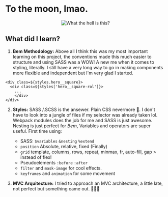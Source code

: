 # To the moon, lmao.

<p align="center" width="100%" max-width="250px">
  <img alt="What the hell is this?" src="https://nyc3.digitaloceanspaces.com/memecreator-cdn/media/__processed__/24f/template-what-the-hell-is-this-1165-0c6db91aec9c.jpeg" />
</p>





## What did I learn?

1. **Bem Methodology:** Above all I think this was my most important learning on this project, the conventions made this much easier to structure and using SASS was a WOW! A new me when it comes to styling, literally. I still have a very long way to go in making components more flexible and independent but I'm very glad I started. 

```
<div class=${styles.hero__square}>
  <div class=${styles['hero__square-rol']}>
    ...
    </div>
</div>
```

2. **Styles:** SASS /.SCSS is the ansewer. Plain CSS nevermore 🤫. I don't have to look into a jungle of files if my selector was already taken lol. Webpack modules does the job for me and SASS is just awesome. Nesting is just perfect for _Bem_, Variables and operators are super useful.
    First time using:
    * SASS: `$variables` `&nesting` `%extend`
    * `position` Absolute, relative, fixed (Finally)
    * `grid` template, columns, rows, repeat, minmax, fr, auto-fill, gap > instead of flex!
    * Pseudoelements `:before` `:after`
    * `filter` and `mask-image` for cool effects.
    * `keyframes` and `animation` for some movement

2. **MVC Arquitecture:** I tried to approach an MVC architecture, a little late, not perfect but something came out. 🤷🏻‍♀️





